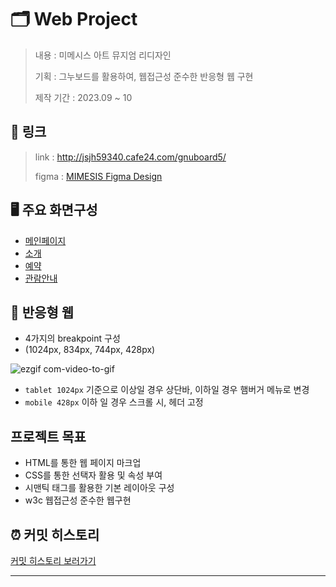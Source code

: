 # 🗂️ Web Project

> 내용 : 미메시스 아트 뮤지엄 리디자인
>
> 기획 : 그누보드를 활용하여, 웹접근성 준수한 반응형 웹 구현
>
> 제작 기간 : 2023.09 ~ 10

## **🔗 링크**

> link : http://jsjh59340.cafe24.com/gnuboard5/
>
> figma : <a href="https://www.figma.com/file/71ZJOd80eXeKnlxMdOv7AI/mimesisartmuseum-redesign?type=design&node-id=46%3A180&mode=design&t=99gaGVvZ5k3ODKxY-1" target="_blank">MIMESIS Figma Design</a>

## 🖥 주요 화면구성

-   <a href="http://jsjh59340.cafe24.com/gnuboard5/" target="_blank">메인페이지</a>
-   <a href="http://jsjh59340.cafe24.com/gnuboard5/about.php" target="_blank">소개</a>
-   <a href="http://jsjh59340.cafe24.com/gnuboard5/reservation.php" target="_blank">예약</a>
-   <a href="http://jsjh59340.cafe24.com/gnuboard5/info.php" target="_blank">관람안내</a>

## 📂 반응형 웹
-   4가지의 breakpoint 구성
-   (1024px, 834px, 744px, 428px)

![ezgif com-video-to-gif](https://github.com/z1xun/mimesis-portfolio/assets/136055372/85489be4-d954-494f-aa70-01c17d61e28c)

-   `tablet 1024px` 기준으로 이상일 경우 상단바, 이하일 경우 햄버거 메뉴로 변경
-   `mobile 428px` 이하 일 경우 스크롤 시, 헤더 고정

## 프로젝트 목표

-   HTML를 통한 웹 페이지 마크업
-   CSS를 통한 선택자 활용 및 속성 부여
-   시맨틱 태그를 활용한 기본 레이아웃 구성
-   w3c 웹접근성 준수한 웹구현

## ⏰ 커밋 히스토리

<a href=https://github.com/z1xun/html-mimesis/commits/main target="_blank">커밋 히스토리 보러가기</a>

---
